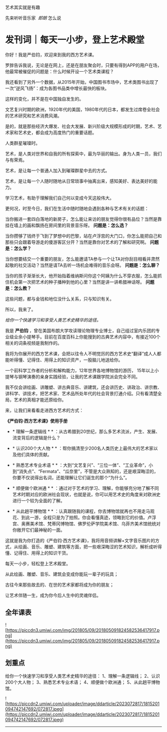 艺术其实就是有趣

先来听听音乐家  *郎朗* 怎么说

# 发刊词｜每天一小步，登上艺术殿堂

你好！我是严伯钧，欢迎来到我的西方艺术课。

罗胖告诉我说，无论是在网上，还是在朋友聚会时，只要有得到APP的用户在场，他最常被催促的问题是：什么时候开设一个艺术类课程？

我还看到了另外一个数据，从2015年开始，中国图书市场中，艺术类图书出现了一次“逆风飞扬”：成为各图书品类中增长最快的板块。

这样的变化，并不是在中国独自发生的。

文艺复兴时期的欧洲，1920年代的美国，1980年代的日本，都发生过席卷全社会的艺术研究和艺术消费风潮。

是的，就是那些经济大爆发、社会大发展、新兴阶级大规模形成的时期，艺术、艺术家和艺术史，都会成为高度热门的重要话题。

人类群星璀璨时。

艺术，是人类对世界和自我的所有探索中，最为华丽的输出。身为人类一员，我们与有荣焉。

艺术，是让每一个普通人加入到璀璨群星中去的方式。

艺术，是让每一个人随时随地从日常琐事中抽离出来，感知美好、表达美好的能力。

学习艺术，有助于理解我们自己何以变成今天这般伟大。

更何况，时至今日，我们在生活中随时随地会遇到各种与艺术有关的话题：

当你搬进一套四白落地的新房子，怎么能让来访的朋友觉得你很有品位？当然是靠挂在墙上的画和飘扬在房间里的背景音乐呀。 **问题是：怎么选？**

当你攒够了钱终于飞到了梦想中的巴黎，站在卢浮宫的大门口，你怎么能把自己和那些只会跟着导游走的傻游客区分开？当然是靠你对艺术的了解和研究啊。 **问题是：怎么学？**

当你想要结交一个重要的朋友，怎么能邀请TA参与一个让TA对你刮目相看并肃然起敬的社交活动？当然是请TA去听一场机会难得的音乐会呀。 **问题是：怎么聊？**

当你的孩子渐渐长大，他开始指着维纳斯问你这个阿姨为什么不穿衣服，怎么能抓住机会第一次把艺术的种子播种到他的心里？当然是讲一讲希腊神话呀。 **问题是：怎么教？**

这些问题，都与金钱和地位没什么关系，只与知识有关。

所以，我来了。

 *给你一个快速学习和享受人类艺术史精华的途径。*

我是 **严伯钧** ，曾在美国布朗大学攻读理论物理专业博士，自己组过室内乐团的专业级业余小提琴手。目前在百度百科上你能搜到的古典艺术内容中，有接近100个相关的词条视频是我制作的。

我将为你展开的西方艺术课，会把以往令人不明觉厉的西方艺术史“翻译”成人人都能听得懂、记得住、用得上的知识资产，一股脑儿地送给你。

一个前科学工作者的分析和解构能力，12年世界各地博物馆的游历， 15年以上小提琴与钢琴演奏的亲身实践经验，让我的艺术课跟学院派会完全不同。

我不仅会讲绘画、讲雕塑、讲古典音乐、讲建筑，还会讲历史、讲政治、讲宗教、讲科学、讲技术，把艺术家、艺术品所处年代的社会背景打通介绍。只有看清楚全局，艺术的真相才能还原给你。

来，让我们来看看走进西方艺术的方式：

 **《严伯钧·西方艺术课》使用手册**

* * 理解一条逻辑线 * * ：从古希腊到20世纪，那么多艺术流派，产生、发展、流变背后的逻辑是什么？

* * 认识200个大人物 * * ：帮你搞清至少200名人类历史上最伟大的艺术家以及他们具体的贡献。

* * 熟悉艺术专业术语 * * ：大到“文艺复兴”、“三位一体”、“工业革命”，小到“消失点”、“Fermata”、“瓜奈里”，不管是大众熟知的，还是艰深晦涩的，你要不仅说得出名词，还能理解让它们诞生的那个“为什么”。

* * 顺便做个欧洲通 * * ：通过对于艺术的学习、理解，你能够充分地了解不同艺术时期对应的欧洲社会现状，也就是说，你可以用艺术史的角度来对欧洲史进行一个较为全面的了解。

* * 从此趟平博物馆 * * ：认真跟随我的课程，你去博物馆就再也不用走马观花、到此一游，全程只是为了拍照。你会看懂真迹，领略到它的价值。卢浮宫、奥赛美术馆、梵蒂冈博物馆、佛罗伦萨学院美术馆、乌菲齐美术馆统统对你敞开它们最神秘的一面。

这就是我为你打造的《严伯钧·西方艺术课》，我将用音频讲解+文字音乐图片的方式，从绘画、音乐、雕塑、建筑等方面，把一些艰深晦涩的艺术知识，解析成听得懂、记得住、用得上的知识干货。

每天一小步，轻松登上艺术殿堂。

从此绘画、雕塑、音乐、建筑会变成你能玩一辈子的玩具；

古往今来那些故去的、在世的艺术家都将成为你的朋友；

让艺术伴随一生，成为你今后人生中的灵魂伴侣。

## 全年课表

![https://piccdn3.umiwi.com/img/201805/09/201805091824582536417917.png](https://piccdn3.umiwi.com/img/201805/09/201805091824582536417917.png)

## 划重点

给你一个快速学习和享受人类艺术史精华的途径：
 1、理解一条逻辑线；
 2、认识200个大人物；
 3、熟悉艺术专业术语； 
 4、顺便做个欧洲通； 
 5、从此趟平博物馆。 

![https://piccdn2.umiwi.com/uploader/image/ddarticle/2023072817/1815201094742147692/072817.jpeg](https://piccdn2.umiwi.com/uploader/image/ddarticle/2023072817/1815201094742147692/072817.jpeg)

---
